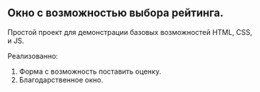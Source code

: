 ## Окно с возможностью выбора рейтинга.

Простой проект для демонстрации базовых возможностей
HTML, CSS, и JS.

Реализованно:
1. Форма с возможность поставить оценку.
2. Благодарственное окно.
